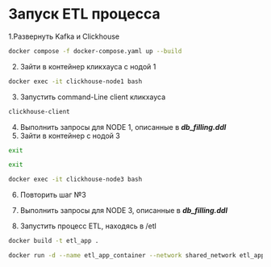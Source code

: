 # Запуск ETL процесса

1.Развернуть Kafka и Clickhouse
```bash
docker compose -f docker-compose.yaml up --build
```
2. Зайти в контейнер кликхауса с нодой 1
```bash
docker exec -it clickhouse-node1 bash
```
3. Запустить command-Line client кликхауса
```bash
clickhouse-client
```
4. Выполнить запросы для NODE 1, описанные в __**_db_filling.ddl_**__
5. Зайти в контейнер с нодой 3
```bash
exit
```
```bash
exit
```
```bash
docker exec -it clickhouse-node3 bash
```
6. Повторить шаг №3
7. Выполнить запросы для NODE 3, описанные в __**_db_filling.ddl_**__

8. Запустить процесс ETL, находясь в /etl
```bash
docker build -t etl_app .
```

```bash
docker run -d --name etl_app_container --network shared_network etl_app
```
